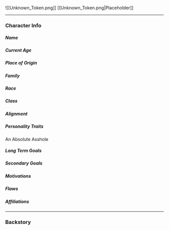 ![[Unknown_Token.png]]
[[Unknown_Token.png|Placeholder]]

---
### Character Info

##### Name 

##### Current Age

##### Place of Origin

##### Family

##### Race

##### Class

##### Alignment

##### Personality Traits
An Absolute Asshole
##### Long Term Goals

##### Secondary Goals

##### Motivations

##### Flaws

##### Affiliations


---
### Backstory


